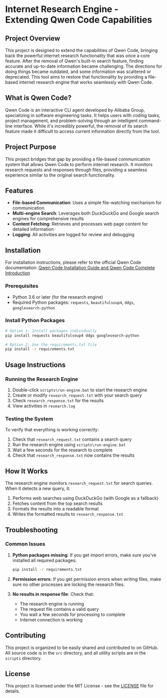 # Internet Research Engine - Extending Qwen Code Capabilities

## Project Overview

This project is designed to extend the capabilities of Qwen Code, bringing back the powerful internet research functionality that was once a core feature. After the removal of Qwen's built-in search feature, finding accurate and up-to-date information became challenging. The directions for doing things became outdated, and some information was scattered or deprecated. This tool aims to restore that functionality by providing a file-based internet research engine that works seamlessly with Qwen Code.

## What is Qwen Code?

Qwen Code is an interactive CLI agent developed by Alibaba Group, specializing in software engineering tasks. It helps users with coding tasks, project management, and problem-solving through an intelligent command-line interface. While it's incredibly powerful, the removal of its search feature made it difficult to access current information directly from the tool.

## Project Purpose

This project bridges that gap by providing a file-based communication system that allows Qwen Code to perform internet research. It monitors research requests and responses through files, providing a seamless experience similar to the original search functionality.

## Features

- **File-based Communication**: Uses a simple file-watching mechanism for communication
- **Multi-engine Search**: Leverages both DuckDuckGo and Google search engines for comprehensive results
- **Content Fetching**: Retrieves and processes web page content for detailed information
- **Logging**: All activities are logged for review and debugging

## Installation

For installation instructions, please refer to the official Qwen Code documentation:
[Qwen Code Installation Guide and Qwen Code Complete Introduction](https://github.com/QwenLM/qwen-code)

### Prerequisites

- Python 3.6 or later (for the research engine)
- Required Python packages: `requests`, `beautifulsoup4`, `ddgs`, `googlesearch-python`

### Install Python Packages

```bash
# Option 1: Install packages individually
pip install requests beautifulsoup4 ddgs googlesearch-python

# Option 2: Use the requirements.txt file
pip install -r requirements.txt
```

## Usage Instructions

### Running the Research Engine

1. Double-click `scripts\run-engine.bat` to start the research engine
2. Create or modify `research_request.txt` with your search query
3. Check `research_response.txt` for the results
4. View activities in `research.log`

### Testing the System

To verify that everything is working correctly:

1. Check that `research_request.txt` contains a search query
2. Run the research engine using `scripts\run-engine.bat`
3. Wait a few seconds for the research to complete
4. Check that `research_response.txt` now contains the results

## How It Works

The research engine monitors `research_request.txt` for search queries. When it detects a new query, it:

1. Performs web searches using DuckDuckGo (with Google as a fallback)
2. Fetches content from the top search results
3. Formats the results into a readable format
4. Writes the formatted results to `research_response.txt`

## Troubleshooting

### Common Issues

1. **Python packages missing**: If you get import errors, make sure you've installed all required packages:
   ```bash
   pip install -r requirements.txt
   ```

2. **Permission errors**: If you get permission errors when writing files, make sure no other processes are locking the research files.

3. **No results in response file**: Check that:
   - The research engine is running
   - The request file contains a valid query
   - You wait a few seconds for processing to complete
   - Internet connection is working

## Contributing

This project is organized to be easily shared and contributed to on GitHub. All source code is in the `src` directory, and all utility scripts are in the `scripts` directory.

## License

This project is licensed under the MIT License - see the [LICENSE](LICENSE) file for details.